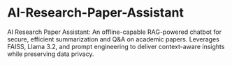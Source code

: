# AI-Research-Paper-Assistant
AI Research Paper Assistant: An offline-capable RAG-powered chatbot for secure, efficient summarization and Q&amp;A on academic papers. Leverages FAISS, Llama 3.2, and prompt engineering to deliver context-aware insights while preserving data privacy.

